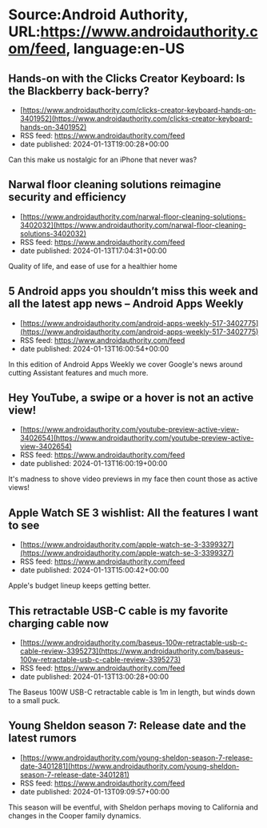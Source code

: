 # Source:Android Authority, URL:https://www.androidauthority.com/feed, language:en-US

## Hands-on with the Clicks Creator Keyboard: Is the Blackberry back-berry?
 - [https://www.androidauthority.com/clicks-creator-keyboard-hands-on-3401952](https://www.androidauthority.com/clicks-creator-keyboard-hands-on-3401952)
 - RSS feed: https://www.androidauthority.com/feed
 - date published: 2024-01-13T19:00:28+00:00

Can this make us nostalgic for an iPhone that never was?

## Narwal floor cleaning solutions reimagine security and efficiency
 - [https://www.androidauthority.com/narwal-floor-cleaning-solutions-3402032](https://www.androidauthority.com/narwal-floor-cleaning-solutions-3402032)
 - RSS feed: https://www.androidauthority.com/feed
 - date published: 2024-01-13T17:04:31+00:00

Quality of life, and ease of use for a healthier home

## 5 Android apps you shouldn’t miss this week and all the latest app news – Android Apps Weekly
 - [https://www.androidauthority.com/android-apps-weekly-517-3402775](https://www.androidauthority.com/android-apps-weekly-517-3402775)
 - RSS feed: https://www.androidauthority.com/feed
 - date published: 2024-01-13T16:00:54+00:00

In this edition of Android Apps Weekly we cover Google's news around cutting Assistant features and much more.

## Hey YouTube, a swipe or a hover is not an active view!
 - [https://www.androidauthority.com/youtube-preview-active-view-3402654](https://www.androidauthority.com/youtube-preview-active-view-3402654)
 - RSS feed: https://www.androidauthority.com/feed
 - date published: 2024-01-13T16:00:19+00:00

It's madness to shove video previews in my face then count those as active views!

## Apple Watch SE 3 wishlist: All the features I want to see
 - [https://www.androidauthority.com/apple-watch-se-3-3399327](https://www.androidauthority.com/apple-watch-se-3-3399327)
 - RSS feed: https://www.androidauthority.com/feed
 - date published: 2024-01-13T15:00:42+00:00

Apple's budget lineup keeps getting better.

## This retractable USB-C cable is my favorite charging cable now
 - [https://www.androidauthority.com/baseus-100w-retractable-usb-c-cable-review-3395273](https://www.androidauthority.com/baseus-100w-retractable-usb-c-cable-review-3395273)
 - RSS feed: https://www.androidauthority.com/feed
 - date published: 2024-01-13T13:00:28+00:00

The Baseus 100W USB-C retractable cable is 1m in length, but winds down to a small puck.

## Young Sheldon season 7: Release date and the latest rumors
 - [https://www.androidauthority.com/young-sheldon-season-7-release-date-3401281](https://www.androidauthority.com/young-sheldon-season-7-release-date-3401281)
 - RSS feed: https://www.androidauthority.com/feed
 - date published: 2024-01-13T09:09:57+00:00

This season will be eventful, with Sheldon perhaps moving to California and changes in the Cooper family dynamics.


